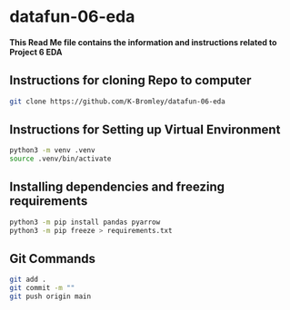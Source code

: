 # datafun-06-eda
#### This Read Me file contains the information and instructions related to Project 6 EDA

## Instructions for cloning Repo to computer
```bash
git clone https://github.com/K-Bromley/datafun-06-eda
```

## Instructions for Setting up Virtual Environment
``` bash
python3 -m venv .venv
source .venv/bin/activate
```

## Installing dependencies and freezing requirements
```bash
python3 -m pip install pandas pyarrow
python3 -m pip freeze > requirements.txt
```

## Git Commands
``` bash
git add .
git commit -m ""
git push origin main
```